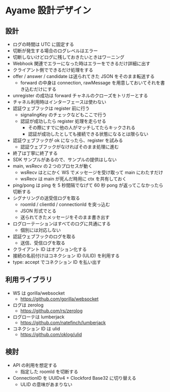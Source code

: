# Ayame 設計デザイン

## 設計

- ログの時間は UTC に固定する
- 切断が発生する場合のログレベルはエラー
- 切断しないけどログに残しておきたいときはワーニング
- Webhook 関連でエラーになった時はエラーをできるだけ詳細に出す
- クライアント側でできるだけ処理をする
- offer / answer / candidate は送られてきた JSON をそのまま転送する
  - forward の中身は connection, rawMessage を用意しておいてそれを書き込むだけにする
- unregister の成功は forward チャネルのクローズをトリガーとする
- チャネル利用時はインターフェースは使わない
- 認証ウェブフックは register 前に行う
  - signalingKey のチェックなどもここで行う
  - 認証が成功したら register 処理を走らせる
    - その際にすでに他の人がマッチしてたらキックされる
    - 認証が成功したとしても接続できる状態になるとは限らない
- 認証ウェブフックが ok になったら、register を試みる
  - 認証ウェブフックがなければそのまま処理に進む
- 終了は丁寧に終了する
- SDK サンプルがあるので、サンプルの提供はしない
- main, wsRecv の２つのプロセスが動く
  - wsRecv はとにかく WS でメッセージを受け取って main にわたすだけ
  - wsRecv は main が死んだ時用に ctx を共有しておく
- ping/pong は ping を 5 秒間隔でなげて 60 秒 pong が返ってこなかったら切断する
- シグナリングの送受信ログを取る
  - roomId / clientId / connectionId を突っ込む
  - JSON 形式でとる
  - 送られてきたメッセージをそのまま書き出す
- ログローテーションはすべてのログに共通にする
  - 個別には対応しない
- 認証ウェブフックのログを取る
  - 送信、受信ログを取る
- クライアント ID はオプション化する
- 接続の名前付けはコネクション ID (ULID) を利用する
- type: accept でコネクション ID を払い出す

## 利用ライブラリ

- WS は gorilla/websocket
  - https://github.com/gorilla/websocket
- ログは zerolog
  - https://github.com/rs/zerolog
- ログローテは lumberjack
  - https://github.com/natefinch/lumberjack
- コネクション ID は ulid
  - https://github.com/oklog/ulid

## 検討

- API の利用を想定する
  - 指定した roomId を切断する
- ConnectionID を UUIDv4 + Clockford Base32 に切り替える
  - ULID の意味があまりない

